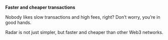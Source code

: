 **Faster and cheaper transactions**

Nobody likes slow transactions and high fees, right? Don’t worry, you’re in good hands.

Radar is not just simpler, but faster and cheaper than other Web3 networks.
